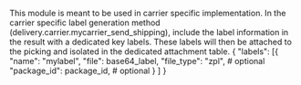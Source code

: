 This module is meant to be used in carrier specific implementation.
In the carrier specific label generation method (delivery.carrier.mycarrier_send_shipping), include the label information in the result with
a dedicated key labels. These labels will then be attached to the picking and isolated in the dedicated attachment table.
{
    "labels": [{
        "name": "mylabel",
        "file": base64_label,
        "file_type": "zpl", # optional
        "package_id": package_id, # optional
    }
    ]
}
